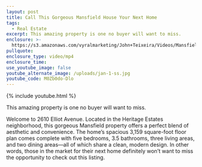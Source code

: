 ```yaml
---
layout: post
title: Call This Gorgeous Mansfield House Your Next Home
tags:
  - Real Estate
excerpt: This amazing property is one no buyer will want to miss.
enclosure: >-
  https://s3.amazonaws.com/vyralmarketing/John+Teixeira/Videos/Mansfield+Real+Estate+Agent+-+Call+This+Gorgeous+Mansfield+House+Your+Next+Home.mp4
pullquote:
enclosure_type: video/mp4
enclosure_time:
use_youtube_image: false
youtube_alternate_image: /uploads/jan-1-ss.jpg
youtube_code: M0Zb0do-Dlo
---
```


{% include youtube.html %}

This amazing property is one no buyer will want to miss.

Welcome to 2610 Elliot Avenue. Located in the Heritage Estates neighborhood, this gorgeous Mansfield property offers a perfect blend of aesthetic and convenience. The home’s spacious 3,159 square-foot floor plan comes complete with five bedrooms, 3.5 bathrooms, three living areas, and two dining areas—all of which share a clean, modern design. In other words, those in the market for their next home definitely won’t want to miss the opportunity to check out this listing.